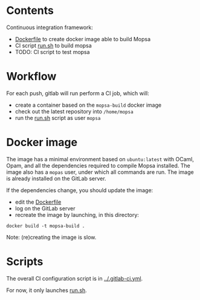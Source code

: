 # Contents

Continuous integration framework:
- [Dockerfile](Dockerfile) to create docker image able to build Mopsa
- CI script [run.sh](run.sh) to build mopsa
- TODO: CI script to test mopsa


# Workflow

For each push, gitlab will run perform a CI job, which will:
- create a container based on the `mopsa-build` docker image
- check out the latest repository into `/home/mopsa`
- run the [run.sh](run.sh) script as user `mopsa`


# Docker image

The image has a minimal environment based on `ubuntu:latest` with OCaml, Opam, and all the dependencies required to compile Mopsa installed.
The image also has a `mopas` user, under which all commands are run.
The image is already installed on the GitLab server.

If the dependencies change, you should update the image:
- edit the [Dockerfile](Dockerfile)
- log on the GitLab server
- recreate the image by launching, in this directory:

```
docker build -t mopsa-build .
```

Note: (re)creating the image is slow.


# Scripts

The overall CI configuration script is in [../.gitlab-ci.yml](../.gitlab-ci.yml).

For now, it only launches [run.sh](run.sh).


